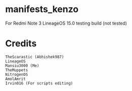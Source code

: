 # manifests_kenzo
For Redmi Note 3 LineageOS 15.0 testing build (not tested) 

# Credits
```
TheScarastic (Abhishek987)
LineageOS
Mansiu3000 (Me)
TheMuppets
NitrogenOS
AmolAmrit
Irvin016 (For scripts editing)
```
